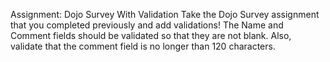 Assignment: Dojo Survey With Validation
Take the Dojo Survey assignment that you completed previously and add validations! The Name and Comment fields should be validated so that they are not blank. Also, validate that the comment field is no longer than 120 characters.
